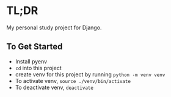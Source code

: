 # TL;DR

My personal study project for Django.

## To Get Started

- Install pyenv
- `cd` into this project
- create venv for this project by running `python -m venv venv`
- To activate venv, `source ./venv/bin/activate`
- To deactivate venv, `deactivate`
